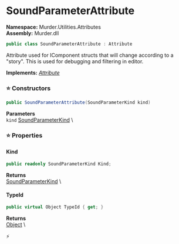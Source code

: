# SoundParameterAttribute

**Namespace:** Murder.Utilities.Attributes \
**Assembly:** Murder.dll

```csharp
public class SoundParameterAttribute : Attribute
```

Attribute used for IComponent structs that will change according to 
            a "story". This is used for debugging and filtering in editor.

**Implements:** _[Attribute](https://learn.microsoft.com/en-us/dotnet/api/System.Attribute?view=net-7.0)_

### ⭐ Constructors
```csharp
public SoundParameterAttribute(SoundParameterKind kind)
```

**Parameters** \
`kind` [SoundParameterKind](../..//Murder/Utilities/Attributes/SoundParameterKind.html) \

### ⭐ Properties
#### Kind
```csharp
public readonly SoundParameterKind Kind;
```

**Returns** \
[SoundParameterKind](../..//Murder/Utilities/Attributes/SoundParameterKind.html) \
#### TypeId
```csharp
public virtual Object TypeId { get; }
```

**Returns** \
[Object](https://learn.microsoft.com/en-us/dotnet/api/System.Object?view=net-7.0) \


⚡